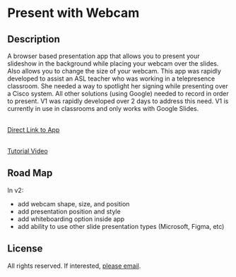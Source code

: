 # Present with Webcam

## Description

A browser based presentation app that allows you to present your slideshow in the background while placing your webcam over the slides.  Also allows you to change the size of your webcam.  This app was rapidly developed to assist an ASL teacher who was working in a telepresence classroom.  She needed a way to spotlight her signing while presenting over a Cisco system.  All other solutions (using Google) needed to record in order to present.  V1 was rapidly developed over 2 days to address this need.  V1 is currently in use in classrooms and only works with Google Slides.<br><br>

[Direct Link to App](https://apps4everyone.tech/apps/present-with-webcam/index.html)<br><br>

[Tutorial Video](https://youtu.be/X4dNH7EuPnk)

## Road Map

In v2:
- add webcam shape, size, and position
- add presentation position and style
- add whiteboarding option inside app
- add ability to use other slide presentation types (Microsoft, Figma, etc)

## License
All rights reserved.  If interested, [please email](mailto:neal.easterling@gmail.com).  

